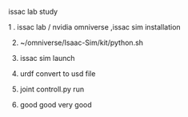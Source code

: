 issac lab study

1 . issac lab / nvidia omniverse ,issac sim installation  

2. ~/omniverse/Isaac-Sim/kit/python.sh

3. issac sim launch

4. urdf convert to usd file
  
5. joint controll.py run

6. good good very good
